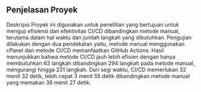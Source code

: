 ## Penjelasan Proyek 
Deskripsi
Proyek ini digunakan untuk penelitian yang bertujuan untuk menguji efisiensi dan efektivitas CI/CD dibandingkan metode manual, terutama dalam hal waktu dan jumlah langkah yang dibutuhkan. 
Pengujian dilakukan dengan dua pendekatan yaitu, metode manual menggunakan cPanel dan metode CI/CD memanfaatkan GitHub Actions. 
Hasil menunjukkan bahwa metode CI/CD jauh lebih efisien dengan hanya membutuhkan 63 langkah dibandingkan 294 langkah pada metode manual, mengurangi hingga 231 langkah. 
Dari segi waktu, CI/CD memerlukan 32 menit 32 detik, lebih cepat 3 menit 55 detik dibandingkan metode manual yang memakan 36 menit 27 detik. 
